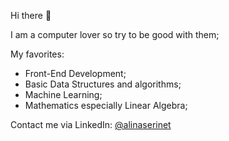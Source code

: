 Hi there 👋

I am a computer lover so try to be good with them;

My favorites: 
+ Front-End Development;
+ Basic Data Structures and algorithms;
+ Machine Learning;
+ Mathematics especially Linear Algebra;

Contact me via LinkedIn: 	[@alinaserinet](https://www.linkedin.com/in/alinaserinet)
